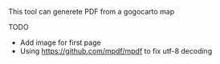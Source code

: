 This tool can generete PDF from a gogocarto map

TODO

* Add image for first page
* Using https://github.com/mpdf/mpdf to fix utf-8 decoding
